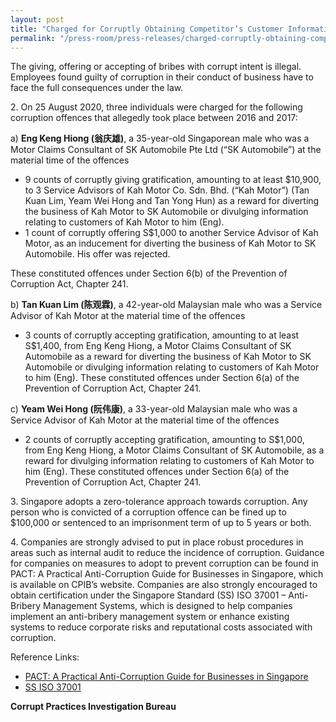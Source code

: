 ```yaml
---
layout: post
title: "Charged for Corruptly Obtaining Competitor’s Customer Information and Business"
permalink: "/press-room/press-releases/charged-corruptly-obtaining-competitor’s-customer-information-and-business"
---
```

The giving, offering or accepting of bribes with corrupt intent is illegal. Employees found guilty of corruption in their conduct of business have to face the full consequences under the law. 

2\.       On 25 August 2020, three individuals were charged for the following corruption offences that allegedly took place between 2016 and 2017:

a) **Eng Keng Hiong (翁庆雄)**, a 35-year-old Singaporean male who was a Motor Claims Consultant of SK Automobile Pte Ltd (“SK Automobile”) at the material time of the offences

* 9 counts of corruptly giving gratification, amounting to at least $10,900, to 3 Service Advisors of Kah Motor Co. Sdn. Bhd. (“Kah Motor”) (Tan Kuan Lim, Yeam Wei Hong and Tan Yong Hun) as a reward for diverting the business of Kah Motor to SK Automobile or divulging information relating to customers of Kah Motor to him (Eng).
* 1 count of corruptly offering S$1,000 to another Service Advisor of Kah Motor, as an inducement for diverting the business of Kah Motor to SK Automobile. His offer was rejected.

These constituted offences under Section 6(b) of the Prevention of Corruption Act, Chapter 241.

b) **Tan Kuan Lim (陈观霖)**, a 42-year-old Malaysian male who was a Service Advisor of Kah Motor at the material time of the offences

* 3 counts of corruptly accepting gratification, amounting to at least S$1,400, from Eng Keng Hiong, a Motor Claims Consultant of SK Automobile as a reward for diverting the business of Kah Motor to SK Automobile or divulging information relating to customers of Kah Motor to him (Eng). These constituted offences under Section 6(a) of the Prevention of Corruption Act, Chapter 241.

c) **Yeam Wei Hong (阮伟康)**, a 33-year-old Malaysian male who was a Service Advisor of Kah Motor at the material time of the offences

* 2 counts of corruptly accepting gratification, amounting to S$1,000, from Eng Keng Hiong, a Motor Claims Consultant of SK Automobile, as a reward for divulging information relating to customers of Kah Motor to him (Eng). These constituted offences under Section 6(a) of the Prevention of Corruption Act, Chapter 241.

3\.      Singapore adopts a zero-tolerance approach towards corruption. Any person who is convicted of a corruption offence can be fined up to $100,000 or sentenced to an imprisonment term of up to 5 years or both. 

4\.      Companies are strongly advised to put in place robust procedures in areas such as internal audit to reduce the incidence of corruption. Guidance for companies on measures to adopt to prevent corruption can be found in PACT: A Practical Anti-Corruption Guide for Businesses in Singapore, which is available on CPIB’s website. Companies are also strongly encouraged to obtain certification under the Singapore Standard (SS) ISO 37001 – Anti-Bribery Management Systems, which is designed to help companies implement an anti-bribery management system or enhance existing systems to reduce corporate risks and reputational costs associated with corruption. 

Reference Links:
* [PACT: A Practical Anti-Corruption Guide for Businesses in Singapore](/research-room/publications/anti-corruption-guide-for-businesses/)<br>
* [SS ISO 37001](/research-room/publications/ss-iso-37001/)
 
**Corrupt Practices Investigation Bureau**
 
 
